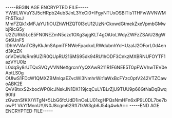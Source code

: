 -----BEGIN AGE ENCRYPTED FILE-----
YWdlLWVuY3J5cHRpb24ub3JnL3YxCi0+IFgyNTUxOSBlTis1THFwWVNWMFh5TkxJ
MmFZQk1xMFJaYU1iOUZhWHZQT0I3cU12UzNrCkxwdGtmekZxeVpmbGMwbjRIcG5y
U2ZURk5LcE5FN0NEZmN5czc1OXg3ajgKLT4gOiUoLWdyZWFzZSAiU28gWGt6UnF5
IDhhVVAnTCByKkJmSApmTFNWeFpackxLRWdubnhYcHUzalJ2OForL0d4end3KzZK
cnVDeUlqRm9UZlR0QUpRU21SMS95dk94RU1hODF3CnkzMXBRNUFOYTF1azVYU0lz
L0dqSy8rUTQxSVQyVVNNeXgrcmYyQXAwR211R1F6NEE5T0pFWVhwTEV0eAotLS0g
OUlwS1FDcW1QMXZBMnlqaEZvcWI3NmhrWit1aWxBcFYzc0ptV242VTZCawoABK2E
QvV8txxS2xbocWPOicJNskJN1DX119jcqCuLYBLrZjU9TUU9p66GtNaDqBwq90fd
zGwznSfKX/YiTgN+5LbG6fcUdD1inCeLU01xgHPQsNmHFn6xlP9L0DL7be7bowPf
VkYfMnnUY/N0J8cgm62RfI7fkW3gb6J54q4wkA==
-----END AGE ENCRYPTED FILE-----
